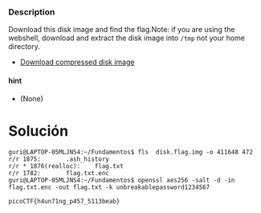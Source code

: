 ### Description

Download this disk image and find the flag.Note: if you are using the webshell, download and extract the disk image into `/tmp` not your home directory.

- [Download compressed disk image](https://artifacts.picoctf.net/c/213/disk.flag.img.gz)

#### hint
- (None)
# Solución 

```
guri@LAPTOP-05MLJNS4:~/Fundamentos$ fls  disk.flag.img -o 411648 472
r/r 1875:       .ash_history
r/r * 1876(realloc):    flag.txt
r/r 1782:       flag.txt.enc
guri@LAPTOP-05MLJNS4:~/Fundamentos$ openssl aes256 -salt -d -in flag.txt.enc -out flag.txt -k unbreakablepassword1234567

picoCTF{h4un71ng_p457_5113beab}
```

